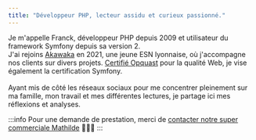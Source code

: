 ```yaml
---
title: "Développeur PHP, lecteur assidu et curieux passionné."
---
```


<span class="highlight">Je m'appelle Franck</span>, développeur PHP depuis 2009 et utilisateur du framework Symfony depuis sa version 2.
<br>
J'ai rejoins [Akawaka](https://www.akawaka.fr) en 2021, une jeune ESN lyonnaise, où j'accompagne nos clients sur divers projets.
[Certifié Opquast](https://directory.opquast.com/fr/certificat/BVARDQ/) pour la qualité Web, je vise également la certification Symfony.
<br>
<br>
Ayant mis de côté les réseaux sociaux pour me concentrer pleinement sur ma famille, mon travail et mes différentes lectures,
<span class="highlight">je partage ici mes réflexions et analyses</span>.

:::info
Pour une demande de prestation, merci de [contacter notre super commerciale Mathilde](mailto:mathilde@akawaka.fr) 🦸🏻‍♀️
:::
